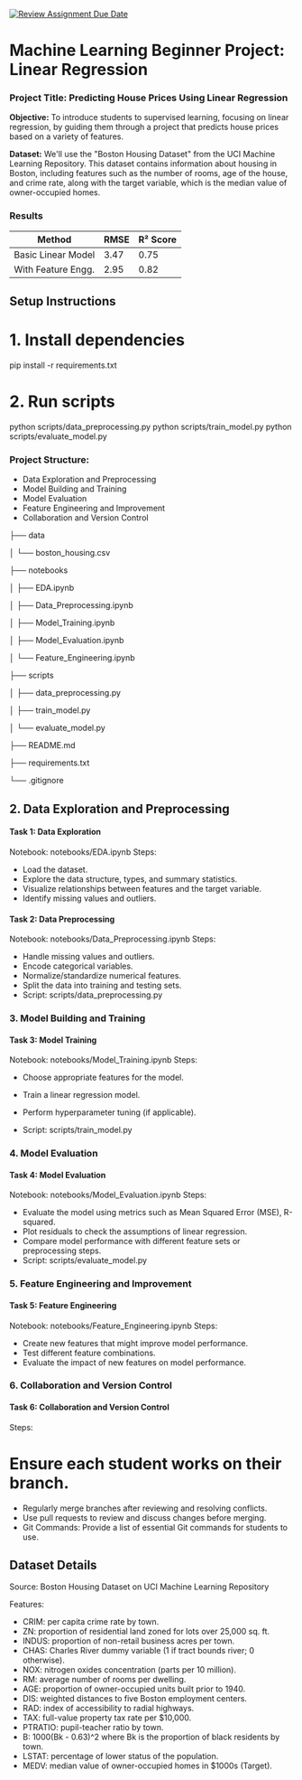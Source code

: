 [![Review Assignment Due Date](https://classroom.github.com/assets/deadline-readme-button-22041afd0340ce965d47ae6ef1cefeee28c7c493a6346c4f15d667ab976d596c.svg)](https://classroom.github.com/a/gc5EIubW)
# Machine Learning Beginner Project: Linear Regression
### Project Title: Predicting House Prices Using Linear Regression

**Objective:** To introduce students to supervised learning, focusing on linear regression, by guiding them through a project that predicts house prices based on a variety of features.

**Dataset:** We'll use the "Boston Housing Dataset" from the UCI Machine Learning Repository. This dataset contains information about housing in Boston, including features such as the number of rooms, age of the house, and crime rate, along with the target variable, which is the median value of owner-occupied homes.


### Results


| Method               | RMSE | R² Score |
|----------------------|------|----------|
| Basic Linear Model   | 3.47 | 0.75     |
| With Feature Engg.   | 2.95 | 0.82     |



## Setup Instructions


# 1. Install dependencies
pip install -r requirements.txt

# 2. Run scripts
python scripts/data_preprocessing.py
python scripts/train_model.py
python scripts/evaluate_model.py


### Project Structure:

- Data Exploration and Preprocessing
- Model Building and Training
- Model Evaluation
- Feature Engineering and Improvement
- Collaboration and Version Control
  

├── data

│   └── boston_housing.csv

├── notebooks

│   ├── EDA.ipynb


│   ├── Data_Preprocessing.ipynb

│   ├── Model_Training.ipynb

│   ├── Model_Evaluation.ipynb

│   └── Feature_Engineering.ipynb


├── scripts

│   ├── data_preprocessing.py

│   ├── train_model.py

│   └── evaluate_model.py

├── README.md

├── requirements.txt

└── .gitignore

## 2. Data Exploration and Preprocessing
#### **Task 1:** Data Exploration

Notebook: notebooks/EDA.ipynb
Steps:
- Load the dataset.
- Explore the data structure, types, and summary statistics.
- Visualize relationships between features and the target variable.
- Identify missing values and outliers.


#### Task 2: Data Preprocessing

Notebook: notebooks/Data_Preprocessing.ipynb
Steps:
- Handle missing values and outliers.
- Encode categorical variables.
- Normalize/standardize numerical features.
- Split the data into training and testing sets.
- Script: scripts/data_preprocessing.py


### 3. Model Building and Training
#### Task 3: Model Training

Notebook: notebooks/Model_Training.ipynb
Steps:
- Choose appropriate features for the model.
- Train a linear regression model.
- Perform hyperparameter tuning (if applicable).

- Script: scripts/train_model.py

### 4. Model Evaluation
#### Task 4: Model Evaluation

Notebook: notebooks/Model_Evaluation.ipynb
Steps:
- Evaluate the model using metrics such as Mean Squared Error (MSE), R-squared.
- Plot residuals to check the assumptions of linear regression.
- Compare model performance with different feature sets or preprocessing steps.
- Script: scripts/evaluate_model.py
### 5. Feature Engineering and Improvement
#### Task 5: Feature Engineering

Notebook: notebooks/Feature_Engineering.ipynb
Steps:
- Create new features that might improve model performance.
- Test different feature combinations.
- Evaluate the impact of new features on model performance.

### 6. Collaboration and Version Control
#### Task 6: Collaboration and Version Control

Steps:
# Ensure each student works on their branch.
- Regularly merge branches after reviewing and resolving conflicts.
- Use pull requests to review and discuss changes before merging.
- Git Commands: Provide a list of essential Git commands for students to use.


## Dataset Details
Source: Boston Housing Dataset on UCI Machine Learning Repository

Features:

- CRIM: per capita crime rate by town.
- ZN: proportion of residential land zoned for lots over 25,000 sq. ft.
- INDUS: proportion of non-retail business acres per town.
- CHAS: Charles River dummy variable (1 if tract bounds river; 0 otherwise).
- NOX: nitrogen oxides concentration (parts per 10 million).
- RM: average number of rooms per dwelling.
- AGE: proportion of owner-occupied units built prior to 1940.
- DIS: weighted distances to five Boston employment centers.
- RAD: index of accessibility to radial highways.
- TAX: full-value property tax rate per $10,000.
- PTRATIO: pupil-teacher ratio by town.
- B: 1000(Bk - 0.63)^2 where Bk is the proportion of black residents by town.
- LSTAT: percentage of lower status of the population.
- MEDV: median value of owner-occupied homes in $1000s (Target).
